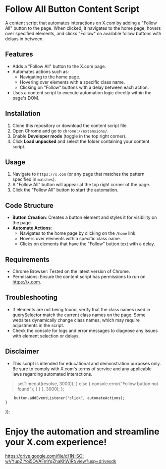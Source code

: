 
# Follow All Button Content Script

A content script that automates interactions on X.com by adding a "Follow All" button to the page. When clicked, it navigates to the home page, hovers over specified elements, and clicks "Follow" on available follow buttons with delays in between.

## Features

- Adds a "Follow All" button to the X.com page.
- Automates actions such as:
  - Navigating to the home page.
  - Hovering over elements with a specific class name.
  - Clicking on "Follow" buttons with a delay between each action.
- Uses a content script to execute automation logic directly within the page's DOM.

## Installation

1. Clone this repository or download the content script file.
2. Open Chrome and go to `chrome://extensions/`.
3. Enable **Developer mode** (toggle in the top right corner).
4. Click **Load unpacked** and select the folder containing your content script.

## Usage

1. Navigate to `https://x.com` (or any page that matches the pattern specified in `matches`).
2. A "Follow All" button will appear at the top right corner of the page.
3. Click the "Follow All" button to start the automation.

## Code Structure

- **Button Creation**: Creates a button element and styles it for visibility on the page.
- **Automate Actions**:
  - Navigates to the home page by clicking on the `/home` link.
  - Hovers over elements with a specific class name.
  - Clicks on elements that have the "Follow" button text with a delay.


## Requirements

- Chrome Browser: Tested on the latest version of Chrome.
- Permissions: Ensure the content script has permissions to run on https://x.com.

## Troubleshooting

- If elements are not being found, verify that the class names used in querySelector match the current class names on the page. Some websites dynamically change class names, which may require adjustments in the script.
- Check the console for logs and error messages to diagnose any issues with element selection or delays.

## Disclaimer
- This script is intended for educational and demonstration purposes only. Be sure to comply with X.com's terms of service and any applicable laws regarding automated interactions.

> setTimeout(resolve, 3000));
                    } else {
                        console.error("Follow button not found");
                    }
                }
            }, 3000);
        };

        button.addEventListener("click", automateActions);
    }
});

# Enjoy the automation and streamline your X.com experience!


https://drive.google.com/file/d/1N-SC-wVYupZIYoj5OVAFmYqZhaKhWlRt/view?usp=drivesdk